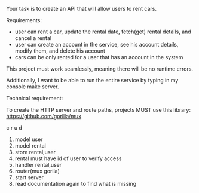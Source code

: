Your task is to create an API that will allow users to rent cars.

Requirements:

- user can rent a car, update the rental date, fetch(get) rental details, and cancel a rental
- user can create an account in the service, see his account details, modify them, and delete his account
- cars can be only rented for a user that has an account in the system

This project must work seamlessly, meaning there will be no runtime errors.

Additionally, I want to be able to run the entire service by typing in my console make server.

Technical requirement:

To create the HTTP server and route paths, projects MUST use this library:
https://github.com/gorilla/mux

 c r u d 
 1. model user 
 2. model rental
 3. store rental,user
 4. rental must have id of user to verify access
 5. handler rental,user
 6. router(mux gorila)
 7. start server 
 8. read documentation again to find what is missing 